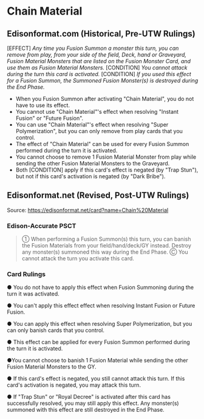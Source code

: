 # Chain Material

## Edisonformat.com (Historical, Pre-UTW Rulings)

\[EFFECT\] _Any time you Fusion Summon a monster this turn, you can remove from play, from your side of the field, Deck, hand or Graveyard, Fusion Material Monsters that are listed on the Fusion Monster Card, and use them as Fusion Material Monsters._ \[CONDITION\] _You cannot attack during the turn this card is activated._ \[CONDITION\] _If you used this effect for a Fusion Summon, the Summoned Fusion Monster(s) is destroyed during the End Phase._
  

*   When you Fusion Summon after activating "Chain Material", you do not have to use its effect.
*   You cannot use "Chain Material"'s effect when resolving "Instant Fusion" or "Future Fusion".
*   You can use "Chain Material"'s effect when resolving "Super Polymerization", but you can only remove from play cards that you control.
*   The effect of "Chain Material" can be used for every Fusion Summon performed during the turn it is activated.
*   You cannot choose to remove 1 Fusion Material Monster from play while sending the other Fusion Material Monsters to the Graveyard.
*   Both \[CONDITION\] apply if this card's effect is negated (by "Trap Stun"), but not if this card's activation is negated (by "Dark Bribe").

## Edisonformat.net (Revised, Post-UTW Rulings)

Source: https://edisonformat.net/card?name=Chain%20Material

### Edison-Accurate PSCT

> ① When performing a Fusion Summon(s) this turn, you can banish the Fusion Materials from your field/hand/deck/GY instead. Destroy any monster(s) summoned this way during the End Phase.
> Ⓒ You cannot attack the turn you activate this card.

### Card Rulings

● You do not have to apply this effect when Fusion Summoning during the turn it was activated.

● You can't apply this effect effect when resolving Instant Fusion or Future Fusion.

● You can apply this effect when resolving Super Polymerization, but you can only banish cards that you control.

● This effect can be applied for every Fusion Summon performed during the turn it is activated.

●You cannot choose to banish 1 Fusion Material while sending the other Fusion Material Monsters to the GY.

● If this card's effect is negated, you still cannot attack this turn. If this card's activation is negated, you may attack this turn.

● If "Trap Stun" or "Royal Decree" is activated after this card has successfully resolved, you may still apply this effect. Any monster(s) summoned with this effect are still destroyed in the End Phase.
            